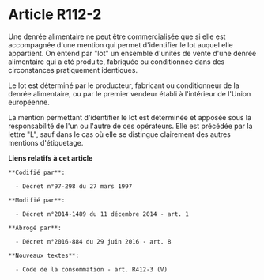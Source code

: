 # Article R112-2

Une denrée alimentaire ne peut être commercialisée que si elle est accompagnée d'une mention qui permet d'identifier le lot
auquel elle appartient. On entend par "lot" un ensemble d'unités de vente d'une denrée alimentaire qui a été produite,
fabriquée ou conditionnée dans des circonstances pratiquement identiques.

Le lot est déterminé par le producteur, fabricant ou conditionneur de la denrée alimentaire, ou par le premier vendeur établi
à l'intérieur de l'Union européenne.

La mention permettant d'identifier le lot est déterminée et apposée sous la responsabilité de l'un ou l'autre de ces
opérateurs. Elle est précédée par la lettre "L", sauf dans le cas où elle se distingue clairement des autres mentions
d'étiquetage.

**Liens relatifs à cet article**

	**Codifié par**:

	  - Décret n°97-298 du 27 mars 1997

	**Modifié par**:

	  - Décret n°2014-1489 du 11 décembre 2014 - art. 1

	**Abrogé par**:

	  - Décret n°2016-884 du 29 juin 2016 - art. 8

	**Nouveaux textes**:

	  - Code de la consommation - art. R412-3 (V)
